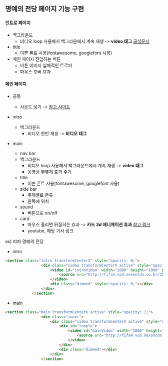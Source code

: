 ## 명예의 전당 페이지 기능 구현

#### 인트로 페이지

- 백그라운드
  - 비디오 loop 사용해서 백그라운에서 계속 재생 -> **video 태그** [공식문서](https://developer.mozilla.org/ko/docs/Web/HTML/Element/Video)
- title 
  - 이쁜 폰트 사용(fontawesome, googlefont 사용)
- 메인 페이지 진입하는 버튼
  - 버튼 이미지 입체적인 트로피 
  - 마우스 호버 효과

#### 메인 페이지

- 공통
  - 사운드 넣기 -> [참고 사이트](https://curryyou.tistory.com/337)

- intro
  - 백그라운드
    - 비디오 한번 재생 -> **비디오 태그**

- main
  - nav bar
  - 백그라운드
    - 비디오 loop 사용해서 백그라운드에서 계속 재생 -> **video 태그**
    - 동영상 뿌옇게 효과 주기
  - title
    - 이쁜 폰트 사용(fontawesome, googlefont 사용)
  - side bar
    -  주제별로 분류
    - 왼쪽에 위치
  - sound
    - 버튼으로 on/off
  - card
    - 마우스 올리면 뒤집히는 효과 -> **카드 3d 애니매이션 효과** [참고 링크](https://goddino.tistory.com/185)
    - youtube, 해당 기사 링크

 

ex) 피파 명예의 전당

- intro

```html
<section class="intro transformCenterX" style="opacity: 0;">
				<div class="video transformCenterX active" style="opacity: 1;">
					<video id="introVideo" width="2000" height="1000" preload="auto">
						<source src="http://fifa4.vod.nexoncdn.co.kr/2018/event/history_intro.mp4" type="video/mp4">
					</video>
					<div class="dimmed" style="opacity: 0;"></div>
				</div>
            </section>
```

- main

```html
<section class="main transformCenterX active" style="opacity: 1;">
                <div class="inner">
                    <div class="video transformCenterX active" style="opacity: 1;">
                        <div id="temple">
							<video id="mainVideo" width="2000" height="1000" preload="auto" loop="">
								<source src="http://fifa4.vod.nexoncdn.co.kr/2018/event/history_temple.mp4" type="video/mp4">
							</video>
						</div>
						<div class="dimmed"></div>
                    </div>
				</section>
```

